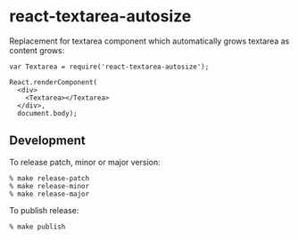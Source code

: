 # react-textarea-autosize

Replacement for textarea component which automatically grows textarea as content grows:

    var Textarea = require('react-textarea-autosize');

    React.renderComponent(
      <div>
        <Textarea></Textarea>
      </div>,
      document.body);

## Development

To release patch, minor or major version:

    % make release-patch
    % make release-minor
    % make release-major

To publish release:

    % make publish
